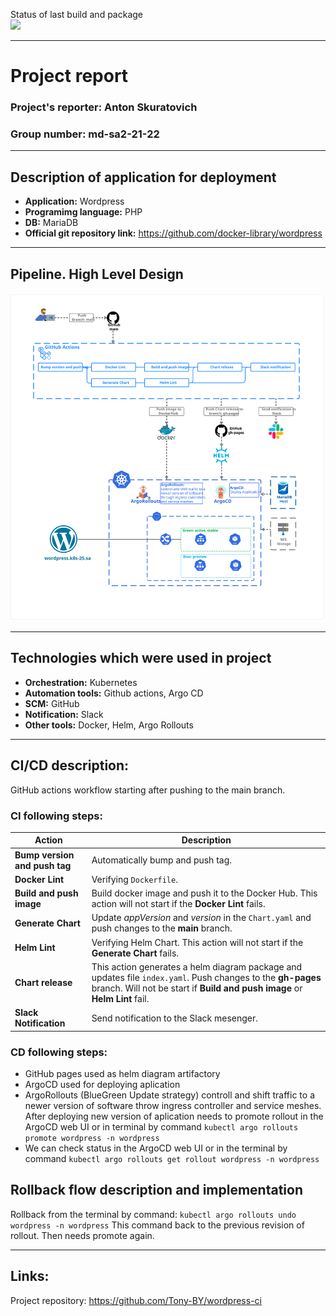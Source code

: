 Status of last build and package <br>
<img src="https://github.com/Tony-BY/wordpress-ci/workflows/Build%20push%20image%20and%20generate%20chart/badge.svg?branch=main" ></br>

---
# **Project report**
### **Project's reporter:** Anton Skuratovich
### **Group number:** md-sa2-21-22
---
## **Description of application for deployment**
- **Application:** Wordpress
- **Programimg language:** PHP
- **DB:** MariaDB
- **Official git repository link:** https://github.com/docker-library/wordpress
---
## Pipeline. High Level Design

![](scheme.svg)

---
## Technologies which were used in project
- **Orchestration:** Kubernetes
- **Automation tools:** Github actions, Argo CD
- **SCM:** GitHub
- **Notification:** Slack
- **Other tools:** Docker, Helm, Argo Rollouts
---

## CI/CD description:
GitHub actions workflow starting after pushing to the main branch.

### CI following steps:
| Action|Description|
|------------|------------------------------------------------|
|**Bump version and push tag** | Automatically bump and push tag. |
|**Docker Lint** | Verifying `Dockerfile`.|
|**Build and push image**|Build docker image and push it to the Docker Hub. This action will not start if the **Docker Lint** fails.|
|**Generate Chart**|Update *appVersion* and *version* in the `Chart.yaml` and push changes to the **main** branch.|
|**Helm Lint**|Verifying Helm Chart. This action will not start if the **Generate Chart** fails.|
|**Chart release**|This action generates a helm diagram package and updates file `index.yaml`. Push changes to the **gh-pages** branch. Will not be start if **Build and push image** or **Helm Lint** fail.|
|**Slack Notification**|Send notification to the Slack mesenger.|

### CD following steps:

- GitHub pages used as helm diagram artifactory
- ArgoCD used for deploying aplication
- ArgoRollouts (BlueGreen Update strategy) controll and shift traffic to a newer version of software throw ingress controller and service meshes. After deploying new version of aplication needs to promote rollout in the ArgoCD web UI or in terminal by command `kubectl argo rollouts promote wordpress -n wordpress` 
- We can check status in the ArgoCD web UI or in the terminal by command `kubectl argo rollouts get rollout wordpress -n wordpress` 

## Rollback flow description and implementation

Rollback from the terminal by command: `kubectl argo rollouts undo wordpress -n wordpress` 
This command back to the previous revision of rollout.
Then needs promote again.

---

## Links: 
Project repository: https://github.com/Tony-BY/wordpress-ci